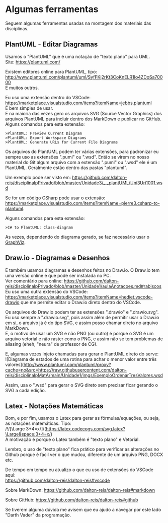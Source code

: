 # Algumas ferramentas

Seguem algumas ferramentas usadas na montagem dos materiais das disciplinas.  

## PlantUML - Editar Diagramas  

Usamos o "PlantUML" que é uma notação de "texto plano" para UML.  
Site: <https://plantuml.com/>  

Existem editores online para PlantUML, tipo: <http://www.plantuml.com/plantuml/uml/SyfFKj2rKt3CoKnELR1Io4ZDoSa70000>  
E muitos outros.  

Eu uso uma extensão dentro do VSCode: <https://marketplace.visualstudio.com/items?itemName=jebbs.plantuml>  
É bem simples de usar.  
E na maioria das vezes gero os arquivos SVG (Source Vector Graphics) dos arquivos PlantUML para incluir dentro dos MarkDown e publicar no GitHub.  
Alguns comandos para esta extensão:  
```
>PlantUML: Preview Current Diagram
>PlantUML: Export Workspace Diagrams
>PlantUML: Generate URLs for Current File Diagrams
```

Os arquivos do PlantUML podem ter várias extensões, para padronizar eu sempre uso as extensões ".puml" ou ".wsd". Então se virem no nosso material do Git algum arquivo com a extensão ".puml" ou ".wsd" ele é um PlantUML. Geralmente estão dentro das pastas "plantuml".  

Um exemplo pode ser visto em: <https://github.com/dalton-reis/disciplinaIpPrivado/blob/master/Unidade3/_._plantUML/Uni3Uri1001.wsd>  

Se for um código CSharp pode usar o extensão: <https://marketplace.visualstudio.com/items?itemName=pierre3.csharp-to-plantuml>. 

Alguns comandos para esta extensão:  
```
>C# to PlantUML: Class-diagram  
```

As vezes, dependendo do diagrama gerado, se faz necessário usar o [GraphViz](https://graphviz.org/).  

## Draw.io - Diagramas e Desenhos

E também usamos diagramas e desenhos feitos no Draw.io. O Draw.io tem uma versão online e que pode ser instalada no PC.  
Ver comentário para online: <https://github.com/dalton-reis/disciplinaIpPrivado/blob/master/Unidade1/aulaAnotacoes.md#rabiscos>  
Eu uso uma outra extensão do VSCode: <https://marketplace.visualstudio.com/items?itemName=hediet.vscode-drawio> que me permite editar o Draw.io direto dentro do VSCode.  

Os arquivos do Draw.io podem ter as extensões ".drawio" e ".drawio.svg".  
Eu uso sempre a ".drawio.svg", pois assim além de permitir usar o Draw.io em si, o arquivo já é do tipo SVG, e assim posso chamar direto no arquivo MarkDown.  
E, o motivo de usar um SVG e não PNG (ou outro) é porque o SVG é um arquivo vetorial e não raster como o PNG, e assim não se tem problemas de aliasing (eheh, "neura" de professor de CG).  

E, algumas vezes injeto chamadas para gerar o PlantUML direto do serve:  
![Diagrama de estados de uma rotina para achar o menor valor entre três valores](http://www.plantuml.com/plantuml/proxy?cache=no&src=https://raw.githubusercontent.com/dalton-reis/disciplinaIpMatA/main/Unidade1/imgs/ExemploOrdenarTresValores.wsd  

Assim, usa o ".wsd" para gerar o SVG direto sem precisar ficar gerando o SVG a cada edição.  

## Latex - Notações Matemáticas

Bom, e por fim, usamos o Latex para gerar as fórmulas/equações, ou seja, as notações matemáticas. Tipo:  
  /!/[\Large 3+4=x/]/(https://latex.codecogs.com/svg.latex?\Large&space;3+4=x/)  
A motivação é porque o Latex também é "texto plano" e Vetorial.  

Lembro, o uso  de "texto plano" fica prático para verificar as alterações no Github porque é fácil ver o que mudou, diferente de um arquivo PNG, DOCX etc.  

De tempo em tempo eu atualizo o que eu uso de extensões do VSCode aqui:  
<https://github.com/dalton-reis/dalton-reis#vscode>  

Sobre MarkDown:
<https://github.com/dalton-reis/dalton-reis#markdown>  

Sobre GitHub:
<https://github.com/dalton-reis/dalton-reis#github>  

Se tiverem alguma dúvida me avisem que eu ajudo a navegar por este lado "Darth Vader" da programação.  
